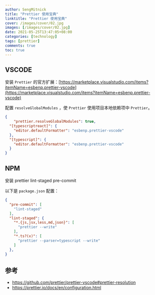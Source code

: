 ```yaml
---
author: SengMitnick
title: "Prettier 使用宝典"
linktitle: "Prettier 使用宝典"
cover: /images/cover/02.jpg
images: [/images/cover/02.jpg]
date: 2021-05-25T13:47:05+08:00
categories: [technology]
tags: [prettier]
comments: true
toc: true
---
```


## VSCODE

安装 `Prettier` 的官方扩展：[https://marketplace.visualstudio.com/items?itemName=esbenp.prettier-vscode](https://marketplace.visualstudio.com/items?itemName=esbenp.prettier-vscode)

配置 `resolveGlobalModules` ，使 `Prettier` 使用项目本地依赖项中 `Prettier`。

``` json
{
	"prettier.resolveGlobalModules": true,
  "[typescriptreact]": {
    "editor.defaultFormatter": "esbenp.prettier-vscode"
  },
  "[typescript]": {
    "editor.defaultFormatter": "esbenp.prettier-vscode"
  }
}
```

## NPM

安装 prettier lint-staged pre-commit

以下是 `package.json` 配置：

``` json
{
  "pre-commit": [
    "lint-staged"
  ],
  "lint-staged": {
    "*.{js,jsx,less,md,json}": [
      "prettier --write"
    ],
    "*.ts?(x)": [
      "prettier --parser=typescript --write"
    ]
  },
}
```

## 参考
- https://github.com/prettier/prettier-vscode#prettier-resolution
- https://prettier.io/docs/en/configuration.html